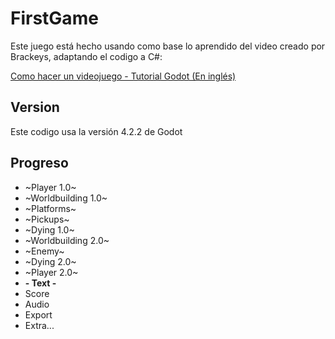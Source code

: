 # FirstGame

Este juego está hecho usando como base lo aprendido del video creado por Brackeys, adaptando el codigo a C#:

[Como hacer un videojuego - Tutorial Godot (En inglés)](https://youtu.be/LOhfqjmasi0?si=ZjDv9wAAfv5rCj6v)

## Version

Este codigo usa la versión 4.2.2 de Godot

## Progreso

- ~Player 1.0~
- ~Worldbuilding 1.0~
- ~Platforms~
- ~Pickups~
- ~Dying 1.0~
- ~Worldbuilding 2.0~
- ~Enemy~
- ~Dying 2.0~
- ~Player 2.0~
- **- Text -**
- Score
- Audio
- Export
- Extra...
